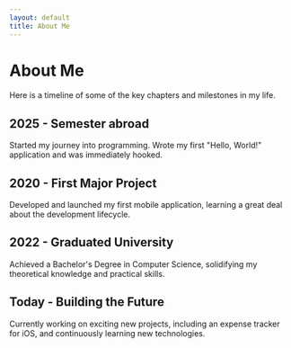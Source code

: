 ```yaml
---
layout: default
title: About Me
---
```


# About Me

Here is a timeline of some of the key chapters and milestones in my life.

<div class="timeline">
    <div class="timeline-container left">
        <div class="timeline-content">
            <h2>2025 - Semester abroad</h2>
            <p>Started my journey into programming. Wrote my first "Hello, World!" application and was immediately hooked.</p>
        </div>
    </div>
    <div class="timeline-container right">
        <div class="timeline-content">
            <h2>2020 - First Major Project</h2>
            <p>Developed and launched my first mobile application, learning a great deal about the development lifecycle.</p>
        </div>
    </div>
    <div class="timeline-container left">
        <div class="timeline-content">
            <h2>2022 - Graduated University</h2>
            <p>Achieved a Bachelor's Degree in Computer Science, solidifying my theoretical knowledge and practical skills.</p>
        </div>
    </div>
    <div class="timeline-container right">
        <div class="timeline-content">
            <h2>Today - Building the Future</h2>
            <p>Currently working on exciting new projects, including an expense tracker for iOS, and continuously learning new technologies.</p>
        </div>
    </div>
</div>